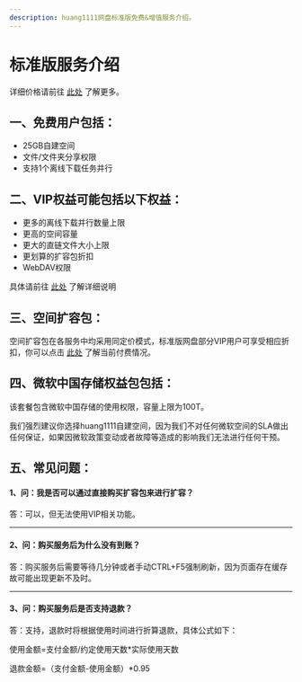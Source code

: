 ```yaml
---
description: huang1111网盘标准版免费&增值服务介绍。
---
```


# 标准版服务介绍

详细价格请前往 [此处](../huang1111-zi-jian-kong-jian/jia-ge-mo-shi.md) 了解更多。

## 一、免费用户包括：

* 25GB自建空间
* 文件/文件夹分享权限
* 支持1个离线下载任务并行



## 二、VIP权益可能包括以下权益：

* 更多的离线下载并行数量上限
* 更高的空间容量
* 更大的直链文件大小上限
* 更划算的扩容包折扣
* WebDAV权限

具体请前往 [此处](../huang1111-zi-jian-kong-jian/jia-ge-mo-shi.md#biao-zhun-ban-ge-vip-jie-shao-yu-jia-ge) 了解详细说明



## 三、空间扩容包：

空间扩容包在各服务中均采用同定价模式，标准版网盘部分VIP用户可享受相应折扣，你可以点击 [此处](../huang1111-zi-jian-kong-jian/jia-ge-mo-shi.md#zi-jian-kong-jian-kuo-rong-bao-jia-ge) 了解当前付费情况。



## 四、微软中国存储权益包包括：

该套餐包含微软中国存储的使用权限，容量上限为100T。

我们强烈建议你选择huang1111自建空间，因为我们不对任何微软空间的SLA做出任何保证，如果因微软政策变动或者故障等造成的影响我们无法进行任何干预。



## 五、常见问题：

#### 1、问：我是否可以通过直接购买扩容包来进行扩容？

答：可以，但无法使用VIP相关功能。

***

#### 2、问：购买服务后为什么没有到账？

答：购买服务后需要等待几分钟或者手动CTRL+F5强制刷新，因为页面存在缓存故可能出现更新不及时。

***

#### 3、问：购买服务后是否支持退款？

答：支持，退款时将根据使用时间进行折算退款，具体公式如下：

使用金额=支付金额/约定使用天数\*实际使用天数

退款金额=（支付金额-使用金额）\*0.95
